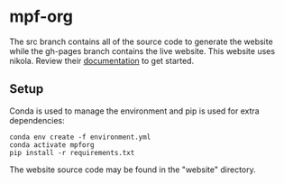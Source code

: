# mpf-org

The src branch contains all of the source code to generate the website while the gh-pages branch contains the live website. This website uses nikola. Review their [documentation](https://getnikola.com/handbook.html) to get started.

Setup
-----
Conda is used to manage the environment and pip is used for extra dependencies:

```
conda env create -f environment.yml
conda activate mpforg
pip install -r requirements.txt
```

The website source code may be found in the "website" directory.
